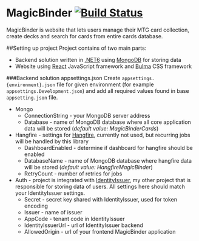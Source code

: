 # MagicBinder [![Build Status](https://app.travis-ci.com/Saaka/MagicBinder.svg?branch=main)](https://app.travis-ci.com/Saaka/MagicBinder)

MagicBinder is website that lets users manage their MTG card collection, create decks and search for cards from entire cards database.

##Setting up project
Project contains of two main parts: 
* Backend solution written in [.NET6](https://docs.microsoft.com/dotnet) using [MongoDB](https://www.mongodb.com/docs/) for storing data
* Website using [React](https://reactjs.org/) JavaScript framework and [Bulma](https://bulma.io/) CSS framework

###Backend solution appsettings.json
Create `appsettings.{environment}.json` file for given environment (for example `appsettings.Development.json`) and add all required values found in base `appsetting.json` file.
* Mongo
  * ConnectionString - your MongoDB server address
  * Database - name of MongoDB database where all core application data will be stored (*default value: MagicBinderCards*)
* Hangfire - settings for [Hangfire](https://www.hangfire.io/), currently not used, but recurring jobs will be handled by this library
  * DashboardEnabled - determine if dashboard for hangfire should be enabled
  * DatabaseName - name of MongoDB database where hangfire data will be stored (*default value: HangfireMagicBinder*)
  * RetryCount - number of retries for jobs
* Auth - project is integrated with [IdentityIssuer](https://github.com/Saaka/IdentityIssuer), my other project that is responsible for storing data of users. All settings here should match your IdentityIssuer settings.
  * Secret - secret key shared  with IdentityIssuer, used for token encoding
  * Issuer - name of issuer 
  * AppCode - tenant code in IdentityIssuer
  * IdentityIssuerUrl - url of IdentityIssuer backend
  * AllowedOrigin - url of your frontend MagicBinder application
